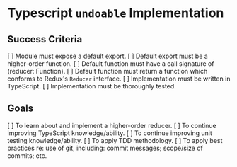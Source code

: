 # Typescript `undoable` Implementation

## Success Criteria
[ ] Module must expose a default export.
[ ] Default export must be a higher-order function.
[ ] Default function must have a call signature of (reducer: Function).
[ ] Default function must return a function which conforms to Redux's `Reducer` interface.
[ ] Implementation must be written in TypeScript.
[ ] Implementation must be thoroughly tested.

## Goals
[ ] To learn about and implement a higher-order reducer.
[ ] To continue improving TypeScript knowledge/ability.
[ ] To continue improving unit testing knowledge/ability.
[ ] To apply TDD methodology.
[ ] To apply best practices re: use of git, including: commit messages; scope/size of commits; etc.
